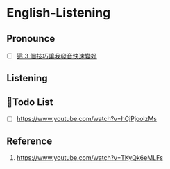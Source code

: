 # English-Listening

##  Pronounce
- [ ] [這 3 個技巧讓我發音快速變好](https://www.youtube.com/watch?v=W6lOy5KWjkg)

## Listening

## 🙏Todo List
- [ ] https://www.youtube.com/watch?v=hCjPjoolzMs

## Reference
1. https://www.youtube.com/watch?v=TKyQk6eMLFs
